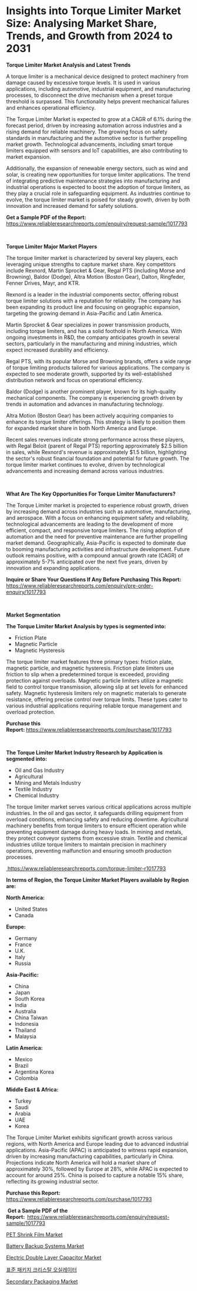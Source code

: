 <p><h1>Insights into Torque Limiter Market Size: Analysing Market Share, Trends, and Growth from 2024 to 2031</h1></p><p><strong>Torque Limiter Market Analysis and Latest Trends</strong></p>
<p><p>A torque limiter is a mechanical device designed to protect machinery from damage caused by excessive torque levels. It is used in various applications, including automotive, industrial equipment, and manufacturing processes, to disconnect the drive mechanism when a preset torque threshold is surpassed. This functionality helps prevent mechanical failures and enhances operational efficiency.</p><p>The Torque Limiter Market is expected to grow at a CAGR of 6.1% during the forecast period, driven by increasing automation across industries and a rising demand for reliable machinery. The growing focus on safety standards in manufacturing and the automotive sector is further propelling market growth. Technological advancements, including smart torque limiters equipped with sensors and IoT capabilities, are also contributing to market expansion. </p><p>Additionally, the expansion of renewable energy sectors, such as wind and solar, is creating new opportunities for torque limiter applications. The trend of integrating predictive maintenance strategies into manufacturing and industrial operations is expected to boost the adoption of torque limiters, as they play a crucial role in safeguarding equipment. As industries continue to evolve, the torque limiter market is poised for steady growth, driven by both innovation and increased demand for safety solutions.</p></p>
<p><strong>Get a Sample PDF of the Report:&nbsp;</strong> <a href="https://www.reliableresearchreports.com/enquiry/request-sample/1017793">https://www.reliableresearchreports.com/enquiry/request-sample/1017793</a></p>
<p>&nbsp;</p>
<p><strong>Torque Limiter Major Market Players</strong></p>
<p><p>The torque limiter market is characterized by several key players, each leveraging unique strengths to capture market share. Key competitors include Rexnord, Martin Sprocket & Gear, Regal PTS (including Morse and Browning), Baldor (Dodge), Altra Motion (Boston Gear), Dalton, Ringfeder, Fenner Drives, Mayr, and KTR.</p><p>Rexnord is a leader in the industrial components sector, offering robust torque limiter solutions with a reputation for reliability. The company has been expanding its product line and focusing on geographic expansion, targeting the growing demand in Asia-Pacific and Latin America.</p><p>Martin Sprocket & Gear specializes in power transmission products, including torque limiters, and has a solid foothold in North America. With ongoing investments in R&D, the company anticipates growth in several sectors, particularly in the manufacturing and mining industries, which expect increased durability and efficiency.</p><p>Regal PTS, with its popular Morse and Browning brands, offers a wide range of torque limiting products tailored for various applications. The company is expected to see moderate growth, supported by its well-established distribution network and focus on operational efficiency.</p><p>Baldor (Dodge) is another prominent player, known for its high-quality mechanical components. The company is experiencing growth driven by trends in automation and advances in manufacturing technology.</p><p>Altra Motion (Boston Gear) has been actively acquiring companies to enhance its torque limiter offerings. This strategy is likely to position them for expanded market share in both North America and Europe.</p><p>Recent sales revenues indicate strong performance across these players, with Regal Beloit (parent of Regal PTS) reporting approximately $2.5 billion in sales, while Rexnord's revenue is approximately $1.5 billion, highlighting the sector's robust financial foundation and potential for future growth. The torque limiter market continues to evolve, driven by technological advancements and increasing demand across various industries.</p></p>
<p>&nbsp;</p>
<p><strong>What Are The Key Opportunities For Torque Limiter Manufacturers?</strong></p>
<p><p>The Torque Limiter market is projected to experience robust growth, driven by increasing demand across industries such as automotive, manufacturing, and aerospace. With a focus on enhancing equipment safety and reliability, technological advancements are leading to the development of more efficient, compact, and responsive torque limiters. The rising adoption of automation and the need for preventive maintenance are further propelling market demand. Geographically, Asia-Pacific is expected to dominate due to booming manufacturing activities and infrastructure development. Future outlook remains positive, with a compound annual growth rate (CAGR) of approximately 5-7% anticipated over the next five years, driven by innovation and expanding applications.</p></p>
<p><strong>Inquire or Share Your Questions If Any Before Purchasing This Report:</strong> <a href="https://www.reliableresearchreports.com/enquiry/pre-order-enquiry/1017793">https://www.reliableresearchreports.com/enquiry/pre-order-enquiry/1017793</a></p>
<p>&nbsp;</p>
<p><strong>Market Segmentation</strong></p>
<p><strong>The Torque Limiter Market Analysis by types is segmented into:</strong></p>
<p><ul><li>Friction Plate</li><li>Magnetic Particle</li><li>Magnetic Hysteresis</li></ul></p>
<p><p>The torque limiter market features three primary types: friction plate, magnetic particle, and magnetic hysteresis. Friction plate limiters use friction to slip when a predetermined torque is exceeded, providing protection against overloads. Magnetic particle limiters utilize a magnetic field to control torque transmission, allowing slip at set levels for enhanced safety. Magnetic hysteresis limiters rely on magnetic materials to generate resistance, offering precise control over torque limits. These types cater to various industrial applications requiring reliable torque management and overload protection.</p></p>
<p><strong>Purchase this Report:&nbsp;</strong><a href="https://www.reliableresearchreports.com/purchase/1017793">https://www.reliableresearchreports.com/purchase/1017793</a></p>
<p>&nbsp;</p>
<p><strong>The Torque Limiter Market Industry Research by Application is segmented into:</strong></p>
<p><ul><li>Oil and Gas Industry</li><li>Agricultural</li><li>Mining and Metals Industry</li><li>Textile Industry</li><li>Chemical Industry</li></ul></p>
<p><p>The torque limiter market serves various critical applications across multiple industries. In the oil and gas sector, it safeguards drilling equipment from overload conditions, enhancing safety and reducing downtime. Agricultural machinery benefits from torque limiters to ensure efficient operation while preventing equipment damage during heavy loads. In mining and metals, they protect conveyor systems from excessive strain. Textile and chemical industries utilize torque limiters to maintain precision in machinery operations, preventing malfunction and ensuring smooth production processes.</p></p>
<p><a href="https://www.reliableresearchreports.com/torque-limiter-r1017793">&nbsp;https://www.reliableresearchreports.com/torque-limiter-r1017793</a></p>
<p><strong>In terms of Region, the Torque Limiter Market Players available by Region are:</strong></p>
<p>
    <p> <strong> North America: </strong>
        <ul>
            <li>United States</li>
            <li>Canada</li>
        </ul>
        </p> 
    <p> <strong> Europe: </strong>
        <ul>
            <li>Germany</li>
            <li>France</li>
            <li>U.K.</li>
            <li>Italy</li>
            <li>Russia</li>
        </ul>
        </p> 
    <p> <strong> Asia-Pacific: </strong>
        <ul>
            <li>China</li>
            <li>Japan</li>
            <li>South Korea</li>
            <li>India</li>
            <li>Australia</li>
            <li>China Taiwan</li>
            <li>Indonesia</li>
            <li>Thailand</li>
            <li>Malaysia</li>
        </ul>
        </p> 
    <p> <strong> Latin America: </strong>
        <ul>
            <li>Mexico</li>
            <li>Brazil</li>
            <li>Argentina Korea</li>
            <li>Colombia</li>
        </ul>
        </p> 
    <p> <strong> Middle East & Africa: </strong>
        <ul>
            <li>Turkey</li>
            <li>Saudi</li>
            <li>Arabia</li>
            <li>UAE</li>
            <li>Korea</li>
        </ul>
    </p>
    </p>
<p><p>The Torque Limiter Market exhibits significant growth across various regions, with North America and Europe leading due to advanced industrial applications. Asia-Pacific (APAC) is anticipated to witness rapid expansion, driven by increasing manufacturing capabilities, particularly in China. Projections indicate North America will hold a market share of approximately 30%, followed by Europe at 28%, while APAC is expected to account for around 25%. China is poised to capture a notable 15% share, reflecting its growing industrial sector.</p></p>
<p><strong>Purchase this Report: </strong><a href="https://www.reliableresearchreports.com/purchase/1017793">https://www.reliableresearchreports.com/purchase/1017793</a></p>
<p>&nbsp;<strong>Get a Sample PDF of the Report:&nbsp;&nbsp;</strong><a href="https://www.reliableresearchreports.com/enquiry/request-sample/1017793">https://www.reliableresearchreports.com/enquiry/request-sample/1017793</a></p>
<p><strong></strong></p>
<p><p><a href="https://issuu.com/reportprime-2/docs/pet-shrink-film-market-size-2030.pp_3873f4e1374980">PET Shrink Film Market</a></p><p><a href="https://medium.com/@carolineparks3691/the-battery-backup-systems-market-has-witnessed-significant-growth-in-recent-years-and-this-50144c8e8d76">Battery Backup Systems Market</a></p><p><a href="https://github.com/CarolynWatkins697/Market-Research-Report-List-1/blob/main/electric-double-layer-capacitor-market.md">Electric Double Layer Capacitor Market</a></p><p><a href="https://medium.com/@mujgankortalih/%EC%84%B8%EA%B3%84-standard-package-crystal-oscillator-market-%EC%9D%80-2024%EC%97%90%EC%84%9C-2031%EB%A1%9C-%EC%97%B0%ED%8F%89%EA%B7%A0-%EC%A6%9D%EA%B0%80%EC%9C%A8%EC%9D%84-%EB%B3%B4%EC%9D%BC-%EA%B2%83%EC%9C%BC%EB%A1%9C-%EC%98%88%EC%83%81%EB%90%A9%EB%8B%88%EB%8B%A4-b1d553be9350">표준 패키지 크리스탈 오실레이터</a></p><p><a href="https://issuu.com/reportprime-2/docs/secondary-packaging-market-size-203_c02a321ffdd313">Secondary Packaging Market</a></p></p>